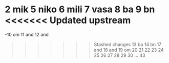 2 mik
5 niko
6 mili
7 vasa
8 ba
9 bn
<<<<<<< Updated upstream
=======
-10 om
11 and
12 and
>>>>>>> Stashed changes
13 ba
14 bn
17 and
18 and
19 om
20
21
22
23
24
25
26 
27
28
29 
30
...
43